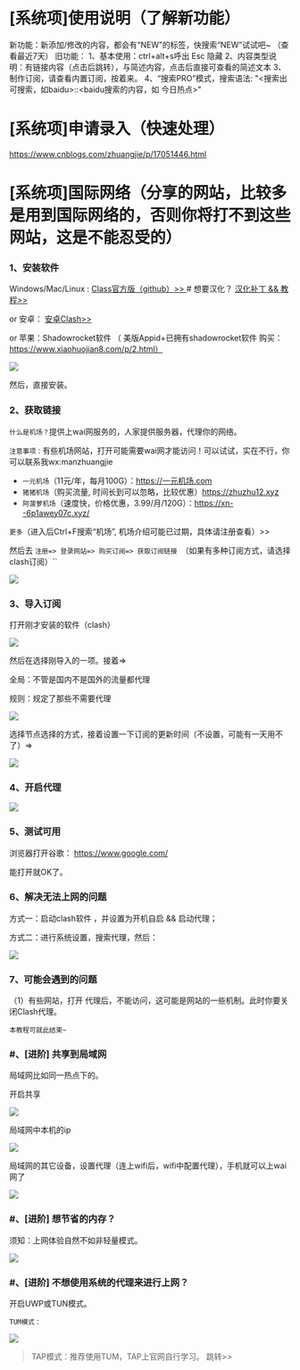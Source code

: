 # [系统项]使用说明（了解新功能）
新功能：新添加/修改的内容，都会有“NEW”的标签，快搜索“NEW”试试吧~ （查看最近7天）
旧功能：
  1、基本使用：ctrl+alt+s呼出  Esc 隐藏
  2、内容类型说明：有链接内容（点击后跳转），与简述内容，点击后直接可查看的简述文本
  3、制作订阅，请查看内置订阅，按着来。
  4、“搜索PRO”模式，搜索语法: "<搜索出可搜索，如baidu>::<baidu搜索的内容，如 今日热点>" 
 
 
# [系统项]申请录入（快速处理）
https://www.cnblogs.com/zhuangjie/p/17051446.html

# [系统项]国际网络（分享的网站，比较多是用到国际网络的，否则你将打不到这些网站，这是不能忍受的）
### 1、安装软件

Windows/Mac/Linux :   [Class官方版（github）>> ](https://github.com/Fndroid/clash_for_windows_pkg/releases)    # 想要汉化？   [汉化补丁 && 教程>>](https://github.com/ender-zhao/Clash-for-Windows_Chinese/releases)

or 安卓： [安卓Clash>>](https://github.com/Kr328/ClashForAndroid/releases/)

or 苹果：Shadowrocket软件 （ 美版Appid+已拥有shadowrocket软件 购买：https://www.xiaohuojian8.com/p/2.html）

![](https://img2022.cnblogs.com/blog/2160655/202204/2160655-20220430134209593-1546554774.png)

然后，直接安装。

### 2、获取链接

`什么是机场？`提供上wai网服务的，人家提供服务器，代理你的网络。

`注意事项：`有些机场网站，打开可能需要wai网才能访问！可以试试，实在不行，你可以联系我wx:manzhuangjie

*   `一元机场`（11元/年，每月100G）：https://一元机场.com   
*   `猪猪机场`（购买流量, 时间长到可以忽略，比较优惠）https://zhuzhu12.xyz         
*   `阿菠萝机场`（速度快，价格优惠，3.99/月/120G）：https://xn--6p1awey07c.xyz/  

`更多`（进入后Ctrl+F搜索“机场”, 机场介绍可能已过期，具体请注册查看）>>

然后去 `注册=> 登录网站=> 购买订阅=> 获取订阅链接 `（如果有多种订阅方式，请选择clash订阅）``

![](https://img2022.cnblogs.com/blog/2160655/202204/2160655-20220430134609491-92901192.png)

### 3、导入订阅

打开刚才安装的软件（clash）

![](https://img2022.cnblogs.com/blog/2160655/202204/2160655-20220430134720722-1537293044.png)

然后在选择刚导入的一项。接着=>

全局：不管是国内不是国外的流量都代理

规则：规定了那些不需要代理

![](https://img2022.cnblogs.com/blog/2160655/202207/2160655-20220717222707472-1824306734.png)

选择节点选择的方式，接着设置一下订阅的更新时间（不设置，可能有一天用不了）=>

![](https://img2022.cnblogs.com/blog/2160655/202204/2160655-20220430143441658-463087469.png)

### 4、开启代理

![](https://img2022.cnblogs.com/blog/2160655/202204/2160655-20220430134938302-1692461265.png)

### 5、测试可用

浏览器打开谷歌： https://www.google.com/

能打开就OK了。

### 6、解决无法上网的问题

方式一：启动clash软件 ，并设置为开机自启 && 启动代理；

方式二：进行系统设置，搜索代理，然后：

![](https://img2022.cnblogs.com/blog/2160655/202204/2160655-20220430135139367-1380758816.png)

### 7、可能会遇到的问题

（1）有些网站，打开 代理后，不能访问，这可能是网站的一些机制。此时你要关闭Clash代理。

`本教程可就此结束~`

### #、[进阶] 共享到局域网

局域网比如同一热点下的。

开启共享

![](https://img2022.cnblogs.com/blog/2160655/202208/2160655-20220810231024024-1887605978.png)

局域网中本机的ip

![](https://img2022.cnblogs.com/blog/2160655/202208/2160655-20220810231214348-901044045.png)

局域网的其它设备，设置代理（连上wifi后，wifi中配置代理），手机就可以上wai网了

![](https://img2022.cnblogs.com/blog/2160655/202208/2160655-20220810231313066-880175291.png)

### #、[进阶] 想节省的内存？

须知：上网体验自然不如非轻量模式。

![](https://img2022.cnblogs.com/blog/2160655/202205/2160655-20220510175017542-133624467.png)

### #、[进阶] 不想使用系统的代理来进行上网？

开启UWP或TUN模式。

`TUM模式：`

![](https://img2022.cnblogs.com/blog/2160655/202205/2160655-20220510175340651-1060626719.png)

> TAP模式：推荐使用TUM，TAP上官网自行学习。 跳转>>
